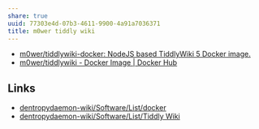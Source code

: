 ```yaml
---
share: true
uuid: 77303e4d-07b3-4611-9900-4a91a7036371
title: m0wer tiddly wiki
---
```

* [m0wer/tiddlywiki-docker: NodeJS based TiddlyWiki 5 Docker image.](https://github.com/m0wer/tiddlywiki-docker)
* [m0wer/tiddlywiki - Docker Image | Docker Hub](https://hub.docker.com/r/m0wer/tiddlywiki)

## Links

* [dentropydaemon-wiki/Software/List/docker](/undefined)
* [dentropydaemon-wiki/Software/List/Tiddly Wiki](/undefined)